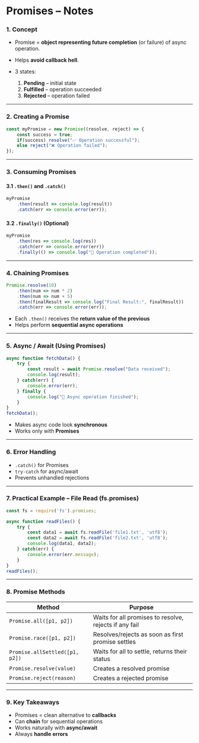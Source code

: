 # Promises – Notes

### 1. **Concept**

* Promise = **object representing future completion** (or failure) of async operation.
* Helps **avoid callback hell**.
* 3 states:

  1. **Pending** – initial state
  2. **Fulfilled** – operation succeeded
  3. **Rejected** – operation failed

---

### 2. **Creating a Promise**

```js
const myPromise = new Promise((resolve, reject) => {
    const success = true;
    if(success) resolve("✅ Operation successful");
    else reject("❌ Operation failed");
});
```

---

### 3. **Consuming Promises**

#### 3.1 `.then()` and `.catch()`

```js
myPromise
    .then(result => console.log(result))
    .catch(err => console.error(err));
```

#### 3.2 `.finally()` (Optional)

```js
myPromise
    .then(res => console.log(res))
    .catch(err => console.error(err))
    .finally(() => console.log("🎯 Operation completed"));
```

---

### 4. **Chaining Promises**

```js
Promise.resolve(10)
    .then(num => num * 2)
    .then(num => num + 5)
    .then(finalResult => console.log("Final Result:", finalResult))
    .catch(err => console.error(err));
```

* Each `.then()` receives the **return value of the previous**
* Helps perform **sequential async operations**

---

### 5. **Async / Await (Using Promises)**

```js
async function fetchData() {
    try {
        const result = await Promise.resolve("Data received");
        console.log(result);
    } catch(err) {
        console.error(err);
    } finally {
        console.log("🎯 Async operation finished");
    }
}
fetchData();
```

* Makes async code look **synchronous**
* Works only with **Promises**

---

### 6. **Error Handling**

* `.catch()` for Promises
* `try-catch` for async/await
* Prevents unhandled rejections

---

### 7. **Practical Example – File Read (fs.promises)**

```js
const fs = require('fs').promises;

async function readFiles() {
    try {
        const data1 = await fs.readFile('file1.txt', 'utf8');
        const data2 = await fs.readFile('file2.txt', 'utf8');
        console.log(data1, data2);
    } catch(err) {
        console.error(err.message);
    }
}
readFiles();
```

---

### 8. **Promise Methods**

| Method                         | Purpose                                                |
| ------------------------------ | ------------------------------------------------------ |
| `Promise.all([p1, p2])`        | Waits for all promises to resolve, rejects if any fail |
| `Promise.race([p1, p2])`       | Resolves/rejects as soon as first promise settles      |
| `Promise.allSettled([p1, p2])` | Waits for all to settle, returns their status          |
| `Promise.resolve(value)`       | Creates a resolved promise                             |
| `Promise.reject(reason)`       | Creates a rejected promise                             |

---

### 9. **Key Takeaways**

* Promises = clean alternative to **callbacks**
* Can **chain** for sequential operations
* Works naturally with **async/await**
* Always **handle errors**
